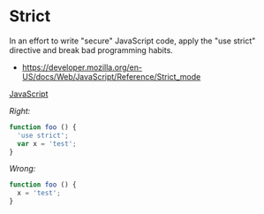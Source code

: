# Strict

In an effort to write "secure" JavaScript code, apply the "use strict"
directive and break bad programming habits.

 - https://developer.mozilla.org/en-US/docs/Web/JavaScript/Reference/Strict_mode

[JavaScript](../js/strict.js)

*Right:*

```js
function foo () {
  'use strict';
  var x = 'test';
}
```

*Wrong:*

```js
function foo () {
  x = 'test';
}
```